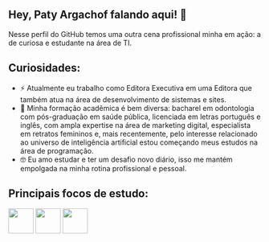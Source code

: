 ## Hey, Paty Argachof falando aqui! 👋

Nesse perfil do GitHub temos uma outra cena profissional minha em ação: a de curiosa e estudante na área de TI.

## Curiosidades:
- ⚡ Atualmente eu trabalho como Editora Executiva em uma Editora que também atua na área de desenvolvimento de sistemas e sites.
- 🌱 Minha formação acadêmica é bem diversa: bacharel em odontologia com pós-graduação em saúde pública, licenciada em letras português e inglês, com ampla expertise na área de marketing digital, especialista em retratos femininos e, mais recentemente, pelo interesse relacionado ao universo de inteligência artificial estou começando meus estudos na área de programação.
- 🤓 Eu amo estudar e ter um desafio novo diário, isso me mantém empolgada na minha rotina profissional e pessoal.

## Principais focos de estudo:
<img src="https://cdn.jsdelivr.net/gh/devicons/devicon@latest/icons/python/python-original.svg" width="50" height="50"/>   <img src="https://cdn.jsdelivr.net/gh/devicons/devicon@latest/icons/mysql/mysql-original-wordmark.svg" width="50" height="50"/>   <img src="https://drive.google.com/file/d/1rvmCRKHCzN-ITS9SNNxmHWX3-mIhFMaU/view?usp=sharing" width="50" height="50"/>

<!--
**patyargachof/patyargachof** is a ✨ _special_ ✨ repository because its `README.md` (this file) appears on your GitHub profile.

Here are some ideas to get you started:

- 🔭 I’m currently working on ...
- 🌱 I’m currently learning ...
- 👯 I’m looking to collaborate on ...
- 🤔 I’m looking for help with ...
- 💬 Ask me about ...
- 📫 How to reach me: ...
- 😄 Pronouns: ...
- ⚡ Fun fact: ...
-->
